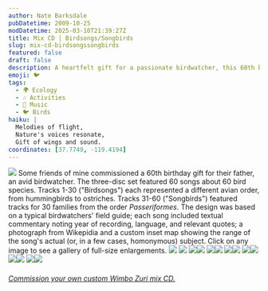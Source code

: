 ```yaml
---
author: Nate Barksdale
pubDatetime: 2009-10-25
modDatetime: 2025-03-10T21:39:27Z
title: Mix CD | Birdsongs/Songbirds
slug: mix-cd-birdsongssongbirds
featured: false
draft: false
description: A heartfelt gift for a passionate birdwatcher, this 60th birthday compilation includes 60 songs celebrating various bird species and offers a unique auditory experience of the avian world.
emoji: 🐦
tags:
  - 🌍 Ecology
  - 🎶 Activities
  - 🎵 Music
  - 🐦 Birds
haiku: |
  Melodies of flight,  
  Nature's voices resonate,  
  Gift of wings and sound.
coordinates: [37.7749, -119.4194]
---
```


[![](@assets/images/birdsongs_3d.jpg)](@assets/images/birdsongs_3d.jpg) Some friends of mine commissioned a 60th birthday gift for their father, an avid birdwatcher. The three-disc set featured 60 songs about 60 bird species. Tracks 1-30 ("Birdsongs") each represented a different avian order, from hummingbirds to ostriches. Tracks 31-60 ("Songbirds") featured tracks for 30 families from the order _Passeriformes_. The design was based on a typical birdwatchers' field guide; each song included textual commentary noting year of recording, language, and relevant quotes; a photograph from Wikepidia and a custom inset map showing the range of the song's actual (or, in a few cases, homonymous) subject. Click on any image to see a gallery of full-size enlargements. [![](@assets/images/birdsongs_photo1.jpg)](@assets/images/birdsongs_photo1.jpg) [![](@assets/images/birdsongs_photo2.jpg)](@assets/images/birdsongs_photo2.jpg) [![](@assets/images/birdsongs1-5_260.jpg)](@assets/images/birdsongs1-5_530.jpg)[![](@assets/images/birdsongs6-10_260.jpg)](@assets/images/birdsongs6-10_530.jpg) [![](@assets/images/birdsongs11-15_260.jpg)](@assets/images/birdsongs11-15_530.jpg)[![](@assets/images/birdsongs16-20_260.jpg)](@assets/images/birdsongs16-20_530.jpg) [![](@assets/images/birdsongs21-25_260.jpg)](@assets/images/birdsongs21-25_530.jpg)[![](@assets/images/birdsongs26-30_260.jpg)](@assets/images/birdsongs26-30_530.jpg) [![](@assets/images/birdsongs31-35_260.jpg)](@assets/images/birdsongs31-35_530.jpg)[![](@assets/images/birdsongs36-40_260.jpg)](@assets/images/birdsongs36-40_530.jpg) [![](@assets/images/birdsongs41-45_260.jpg)](@assets/images/birdsongs41-45_530.jpg)[![](@assets/images/birdsongs46-50_260.jpg)](@assets/images/birdsongs46-50_530.jpg) [![](@assets/images/birdsongs51-55_260.jpg)](@assets/images/birdsongs51-55_530.jpg)[![](@assets/images/birdsongs56-60_260.jpg)](@assets/images/birdsongs56-60_530.jpg)

###### [Commission your own custom Wimbo Zuri mix CD.](https://www.natebarksdale.com/?p=342)

